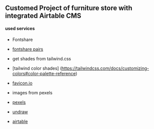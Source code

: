 ## Customed Project of furniture store with integrated Airtable CMS

#### used services

- Fontshare
- [fontshare pairs](https://www.fontshare.com/pairs)

- get shades from tailwind.css
- [tailwind color shades] (https://tailwindcss.com/docs/customizing-colors#color-palette-reference)

- [favicon.io](https://favicon.io/)

- images from pexels
- [pexels](https://www.pexels.com/)

- [undraw](https://undraw.co/illustrations)

- [airtable](https://www.airtable.com)
